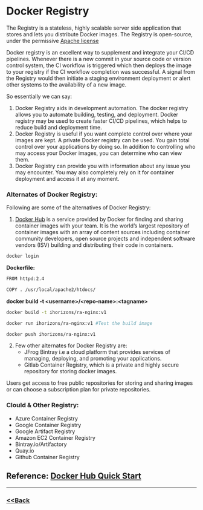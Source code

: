 # Docker Registry
The Registry is a stateless, highly scalable server side application that stores and lets you distribute Docker images. The Registry is open-source, under the permissive [Apache license](https://en.wikipedia.org/wiki/Apache_License)

Docker registry is an excellent way to supplement and integrate your CI/CD pipelines. Whenever there is a new commit in your source code or version control system, the CI workflow is triggered which then deploys the image to your registry if the CI workflow completion was successful. A signal from the Registry would then initiate a staging environment deployment or alert other systems to the availability of a new image.

So essentially we can say:

1. Docker Registry aids in development automation. The docker registry allows you to automate building, testing, and deployment. Docker registry may be used to create faster CI/CD pipelines, which helps to reduce build and deployment time.
2. Docker Registry is useful if you want complete control over where your images are kept. A private Docker registry can be used. You gain total control over your applications by doing so. In addition to controlling who may access your Docker images, you can determine who can view them.
3. Docker Registry can provide you with information about any issue you may encounter. You may also completely rely on it for container deployment and access it at any moment.

### Alternates of Docker Registry:
Following are some of the alternatives of Docker Registry: 

1. [Docker Hub](https://hub.docker.com/) is a service provided by Docker for finding and sharing container images with your team. It is the world’s largest repository of container images with an array of content sources including container community developers, open source projects and independent software vendors (ISV) building and distributing their code in containers.

```bash
docker login
```

**Dockerfile:**

```bash
FROM httpd:2.4

COPY . /usr/local/apache2/htdocs/
```
**docker build -t \<username>/\<repo-name>:\<tagname>**
```bash
docker build -t ihorizons/ra-nginx:v1
```
```bash
docker run ihorizons/ra-nginx:v1 #Test the build image
```
```bash
docker push ihorizons/ra-nginx:v1
```

2. Few other alternates for Docker Registry are: 
    - JFrog Bintray i.e a cloud platform that provides services of managing, deploying, and promoting your applications.
    - Gitlab Container Registry, which is a private and highly secure repository for storing docker images.



Users get access to free public repositories for storing and sharing images or can choose a subscription plan for private repositories.

### **Clould & Other Registry:**
- Azure Container Registry
- Google Container Registry
- Google Artifact Registry
- Amazon EC2 Container Registry
- Bintray.io/Artifactory
- Quay.io
- Github Container Registry

## Reference: [Docker Hub Quick Start](https://docs.docker.com/docker-hub/)
---

### [<<Back](https://github.com/ihorizonsr/docker-basics/tree/main/docker-dockerfile)
